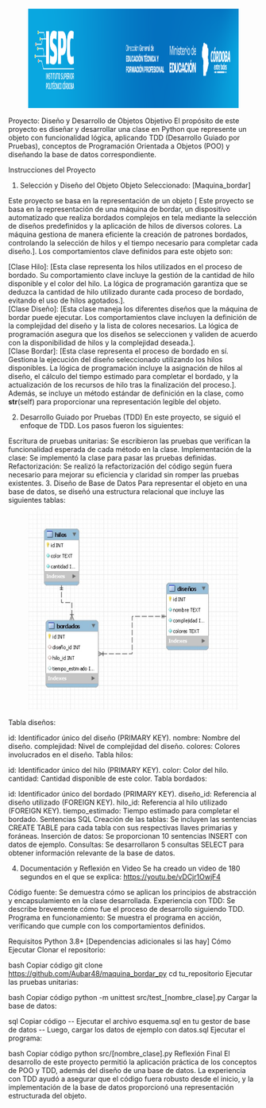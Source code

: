 <figure><img src="/ISPC_portada.png" alt="logo" style="height: 200px;"></figure>


Proyecto: Diseño y Desarrollo de Objetos
Objetivo
El propósito de este proyecto es diseñar y desarrollar una clase en Python que represente un objeto con funcionalidad lógica, aplicando TDD (Desarrollo Guiado por Pruebas), conceptos de Programación Orientada a Objetos (POO) y diseñando la base de datos correspondiente.

Instrucciones del Proyecto
1. Selección y Diseño del Objeto
Objeto Seleccionado: [Maquina_bordar]

Este proyecto se basa en la representación de un objeto [ Este proyecto se basa en la representación de una máquina de bordar, un dispositivo automatizado que realiza bordados complejos en tela mediante la selección de diseños predefinidos y la aplicación de hilos de diversos colores. La máquina gestiona de manera eficiente la creación de patrones bordados, controlando la selección de hilos y el tiempo necesario para completar cada diseño.]. 
Los comportamientos clave definidos para este objeto son:

[Clase Hilo]: [Esta clase representa los hilos utilizados en el proceso de bordado. Su comportamiento clave incluye la gestión de la cantidad de hilo disponible y el color del hilo. La lógica de programación garantiza que se deduzca la cantidad de hilo utilizado durante cada proceso de bordado, evitando el uso de hilos agotados.].
<br>
[Clase Diseño]: [Esta clase maneja los diferentes diseños que la máquina de bordar puede ejecutar. Los comportamientos clave incluyen la definición de la complejidad del diseño y la lista de colores necesarios. La lógica de programación asegura que los diseños se seleccionen y validen de acuerdo con la disponibilidad de hilos y la complejidad deseada.].
<br>
[Clase Bordar]: [Esta clase representa el proceso de bordado en sí. Gestiona la ejecución del diseño seleccionado utilizando los hilos disponibles. La lógica de programación incluye la asignación de hilos al diseño, el cálculo del tiempo estimado para completar el bordado, y la actualización de los recursos de hilo tras la finalización del proceso.].
Además, se incluye un método estándar de definición en la clase, como __str__(self) para proporcionar una representación legible del objeto.

2. Desarrollo Guiado por Pruebas (TDD)
En este proyecto, se siguió el enfoque de TDD. Los pasos fueron los siguientes:

Escritura de pruebas unitarias: Se escribieron las pruebas que verifican la funcionalidad esperada de cada método en la clase.
Implementación de la clase: Se implementó la clase para pasar las pruebas definidas.
Refactorización: Se realizó la refactorización del código según fuera necesario para mejorar su eficiencia y claridad sin romper las pruebas existentes.
3. Diseño de Base de Datos
Para representar el objeto en una base de datos, se diseñó una estructura relacional que incluye las siguientes tablas:

<figure><img src="/maquina_bordar.jpg" alt="logo" style="height: 400px;"></figure>


Tabla diseños:

id: Identificador único del diseño (PRIMARY KEY).
nombre: Nombre del diseño.
complejidad: Nivel de complejidad del diseño.
colores: Colores involucrados en el diseño.
Tabla hilos:

id: Identificador único del hilo (PRIMARY KEY).
color: Color del hilo.
cantidad: Cantidad disponible de este color.
Tabla bordados:

id: Identificador único del bordado (PRIMARY KEY).
diseño_id: Referencia al diseño utilizado (FOREIGN KEY).
hilo_id: Referencia al hilo utilizado (FOREIGN KEY).
tiempo_estimado: Tiempo estimado para completar el bordado.
Sentencias SQL
Creación de las tablas: Se incluyen las sentencias CREATE TABLE para cada tabla con sus respectivas llaves primarias y foráneas.
Inserción de datos: Se proporcionan 10 sentencias INSERT con datos de ejemplo.
Consultas: Se desarrollaron 5 consultas SELECT para obtener información relevante de la base de datos.

4. Documentación y Reflexión en Video
Se ha creado un video de 180 segundos en el que se explica: https://youtu.be/vDCjr1OwjF4

Código fuente: Se demuestra cómo se aplican los principios de abstracción y encapsulamiento en la clase desarrollada.
Experiencia con TDD: Se describe brevemente cómo fue el proceso de desarrollo siguiendo TDD.
Programa en funcionamiento: Se muestra el programa en acción, verificando que cumple con los comportamientos definidos.

Requisitos
Python 3.8+
[Dependencias adicionales si las hay]
Cómo Ejecutar
Clonar el repositorio:

bash
Copiar código
git clone https://github.com/Aubar48/maquina_bordar_py
cd tu_repositorio
Ejecutar las pruebas unitarias:

bash
Copiar código
python -m unittest src/test_[nombre_clase].py
Cargar la base de datos:

sql
Copiar código
-- Ejecutar el archivo esquema.sql en tu gestor de base de datos
-- Luego, cargar los datos de ejemplo con datos.sql
Ejecutar el programa:

bash
Copiar código
python src/[nombre_clase].py
Reflexión Final
El desarrollo de este proyecto permitió la aplicación práctica de los conceptos de POO y TDD, además del diseño de una base de datos. La experiencia con TDD ayudó a asegurar que el código fuera robusto desde el inicio, y la implementación de la base de datos proporcionó una representación estructurada del objeto.